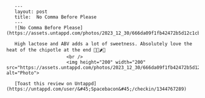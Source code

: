 
       ---
       layout: post
       title:  No Comma Before Please
       ---
       ![No Comma Before Please](https://assets.untappd.com/photos/2023_12_30/666da09f1fb42472b5d12c1cb9767bc9_200x200.jpg)

       High lactose and ABV adds a lot of sweetness. Absolutely love the heat of the chipotle at the end 🍫🥥🌶️🥃
						  <br />
						  <img height="200" width="200" src="https://assets.untappd.com/photos/2023_12_30/666da09f1fb42472b5d12c1cb9767bc9_200x200.jpg" alt="Photo">         
						
       [Toast this review on Untappd](https://untappd.com/user/&#45;Spacebacon&#45;/checkin/1344767289)
       